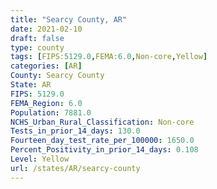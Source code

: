 ```yaml
---
title: "Searcy County, AR"
date: 2021-02-10
draft: false
type: county
tags: [FIPS:5129.0,FEMA:6.0,Non-core,Yellow]
categories: [AR]
County: Searcy County
State: AR
FIPS: 5129.0
FEMA_Region: 6.0
Population: 7881.0
NCHS_Urban_Rural_Classification: Non-core
Tests_in_prior_14_days: 130.0
Fourteen_day_test_rate_per_100000: 1650.0
Percent_Positivity_in_prior_14_days: 0.108
Level: Yellow
url: /states/AR/searcy-county
---
```




